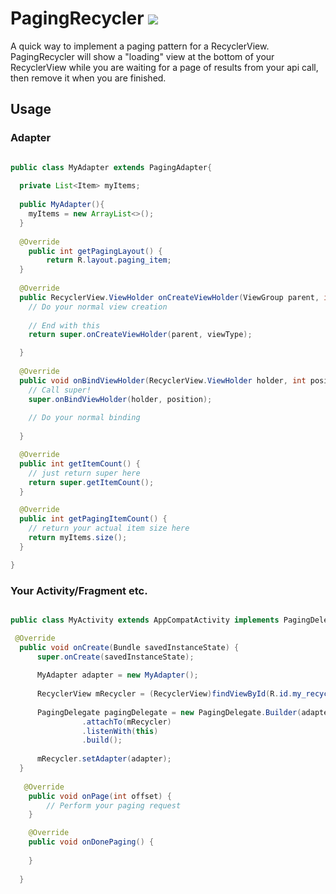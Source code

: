 # PagingRecycler [![](https://jitpack.io/v/AKiniyalocts/PagingRecycler.svg)](https://jitpack.io/#AKiniyalocts/PagingRecycler)

A quick way to implement a paging pattern for a RecyclerView. PagingRecycler will show a "loading" view at the bottom of your RecyclerView while you are waiting for a page of results from your api call, then remove it when you are finished.

## Usage
### Adapter
```java

public class MyAdapter extends PagingAdapter{
  
  private List<Item> myItems;
  
  public MyAdapter(){
    myItems = new ArrayList<>();
  }
  
  @Override
    public int getPagingLayout() {
        return R.layout.paging_item;
  }
  
  @Override
  public RecyclerView.ViewHolder onCreateViewHolder(ViewGroup parent, int viewType) {
    // Do your normal view creation
    
    // End with this
    return super.onCreateViewHolder(parent, viewType);

  }  
  
  @Override
  public void onBindViewHolder(RecyclerView.ViewHolder holder, int position) {
    // Call super!
    super.onBindViewHolder(holder, position);
        
    // Do your normal binding
    
  }

  @Override
  public int getItemCount() {
    // just return super here
    return super.getItemCount();
  }

  @Override
  public int getPagingItemCount() {
    // return your actual item size here
    return myItems.size();
  }

}
```

### Your Activity/Fragment etc.
```java

public class MyActivity extends AppCompatActivity implements PagingDelegate.OnPageListener{

 @Override
  public void onCreate(Bundle savedInstanceState) {
      super.onCreate(savedInstanceState);
      
      MyAdapter adapter = new MyAdapter();
      
      RecyclerView mRecycler = (RecyclerView)findViewById(R.id.my_recycler);
      
      PagingDelegate pagingDelegate = new PagingDelegate.Builder(adapter)
                .attachTo(mRecycler)
                .listenWith(this)
                .build();
                
      mRecycler.setAdapter(adapter);
  }
  
   @Override
    public void onPage(int offset) {
        // Perform your paging request
    }

    @Override
    public void onDonePaging() {
        
    }
    
  }

